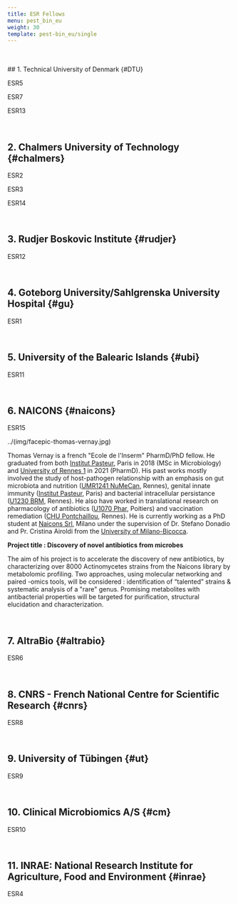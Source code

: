 ```yaml
---
title: ESR Fellows
menu: pest_bin_eu
weight: 30
template: pest-bin_eu/single
---
```

<br>

<br>  
## 1. Technical University of Denmark {#DTU}

ESR5

ESR7

ESR13

<br>  

## 2. Chalmers University of Technology {#chalmers}

ESR2

ESR3

ESR14

<br>  

## 3. Rudjer Boskovic Institute {#rudjer}

ESR12

<br>  

## 4. Goteborg University/Sahlgrenska University Hospital {#gu}

ESR1

<br>  

## 5. University of the Balearic Islands {#ubi}

ESR11

<br>  

## 6. NAICONS {#naicons}

ESR15 

../(img/facepic-thomas-vernay.jpg)

Thomas Vernay is a french "Ecole de l'Inserm" PharmD/PhD fellow.
He graduated from both [Institut Pasteur](https://research.pasteur.fr/en/), Paris in 2018 (MSc in Microbiology) and [University of Rennes 1](https://www.univ-rennes1.fr/) in 2021 (PharmD). His past works mostly involved the study of host-pathogen relationship with an emphasis on gut microbiota and nutrition ([UMR1241 NuMeCan](https://numecan.fr/homepage/), Rennes), genital innate immunity ([Institut Pasteur](https://research.pasteur.fr/en/team/cellular-biology-of-microbial-infection/), Paris) and bacterial intracellular persistance ([U1230 BRM](https://biochpharma.univ-rennes1.fr/), Rennes). He also have worked in translational research on pharmacology of antibiotics ([U1070 Phar](https://phar.labo.univ-poitiers.fr/), Poitiers) and vaccination remediation ([CHU Pontchaillou](https://www.chu-rennes.fr/), Rennes).
He is currently working as a PhD student at [Naicons Srl](http://naicons.com/), Milano under the supervision of Dr. Stefano Donadio and Pr. Cristina Airoldi from the [University of Milano-Bicocca](https://www.unimib.it/).

**Project title : Discovery of novel antibiotics from microbes**

The aim of his project is to accelerate the discovery of new antibiotics, by characterizing over 8000 Actinomycetes strains from the Naicons library by metabolomic profiling.
Two approaches, using molecular networking and paired -omics tools, will be considered : identification of “talented” strains & systematic analysis of a "rare" genus.
Promising metabolites with antibacterial properties will be targeted for purification, structural elucidation and characterization.

<br>  

## 7. AltraBio {#altrabio}

ESR6

<br>

## 8. CNRS - French National Centre for Scientific Research {#cnrs}

ESR8

<br> 

## 9. University of Tübingen {#ut}

ESR9 

<br>

## 10. Clinical Microbiomics A/S {#cm}

ESR10 

<br>

## 11. INRAE: National Research Institute for Agriculture, Food and Environment {#inrae}

ESR4